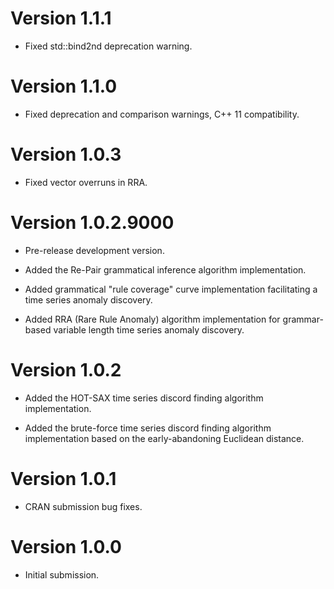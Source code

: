 # Version 1.1.1
* Fixed std::bind2nd deprecation warning.

# Version 1.1.0
* Fixed deprecation and comparison warnings, C++ 11 compatibility.

# Version 1.0.3
* Fixed vector overruns in RRA.

# Version 1.0.2.9000

* Pre-release development version.

* Added the Re-Pair grammatical inference algorithm implementation.

* Added grammatical "rule coverage" curve implementation facilitating 
  a time series anomaly discovery.

* Added RRA (Rare Rule Anomaly) algorithm implementation for grammar-based variable 
  length time series anomaly discovery.

# Version 1.0.2

* Added the HOT-SAX time series discord finding algorithm implementation.

* Added the brute-force time series discord finding algorithm implementation 
  based on the early-abandoning Euclidean distance.

# Version 1.0.1

* CRAN submission bug fixes.

# Version 1.0.0

* Initial submission.
